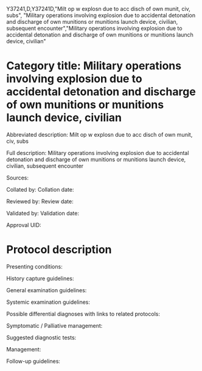 Y37241,D,Y37241D,"Milt op w explosn due to acc disch of own munit, civ, subs", "Military operations involving explosion due to accidental detonation and discharge of own munitions or munitions launch device, civilian, subsequent encounter","Military operations involving explosion due to accidental detonation and discharge of own munitions or munitions launch device, civilian"
# Category title: Military operations involving explosion due to accidental detonation and discharge of own munitions or munitions launch device, civilian

Abbreviated description: Milt op w explosn due to acc disch of own munit, civ, subs

Full description: Military operations involving explosion due to accidental detonation and discharge of own munitions or munitions launch device, civilian, subsequent encounter

Sources:

Collated by:
Collation date:

Reviewed by:
Review date:

Validated by:
Validation date:

Approval UID:

# Protocol description

Presenting conditions:

History capture guidelines:

General examination guidelines:

Systemic examination guidelines:

Possible differential diagnoses with links to related protocols:

Symptomatic / Palliative management:

Suggested diagnostic tests:

Management:

Follow-up guidelines:
